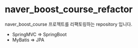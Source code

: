 # naver_boost_course_refactor

naver_boost_course 프로젝트를 리팩토링하는 repository 입니다.
- SpringMVC => SpringBoot
- MyBatis => JPA
